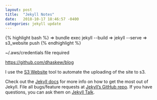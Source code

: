 ```yaml
---
layout: post
title:  "Jekyll Notes"
date:   2018-10-17 18:46:57 -0400
categories: jekyll update
---
```


{% highlight bash %}
=> bundle exec jekyll --build 
=> jekyll --serve
=> s3_website push
{% endhighlight %}

~/.aws/credentials file required

https://github.com/dhaskew/blog

I use the [S3 Website][s3_website] tool to automate the uploading of the site to s3.

Check out the [Jekyll docs][jekyll-docs] for more info on how to get the most out of Jekyll. File all bugs/feature requests at [Jekyll’s GitHub repo][jekyll-gh]. If you have questions, you can ask them on [Jekyll Talk][jekyll-talk].

[s3_website]: https://github.com/laurilehmijoki/s3_website
[jekyll-docs]: https://jekyllrb.com/docs/home
[jekyll-gh]:   https://github.com/jekyll/jekyll
[jekyll-talk]: https://talk.jekyllrb.com/
